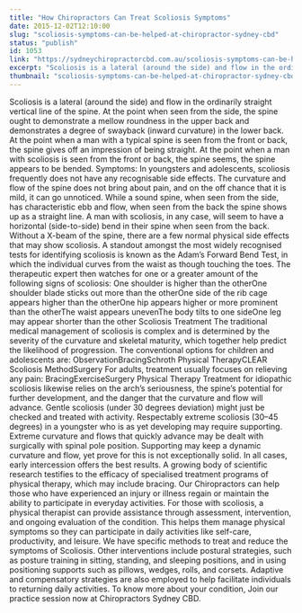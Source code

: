 ```yaml
---
title: "How Chiropractors Can Treat Scoliosis Symptoms"
date: 2015-12-02T12:10:00
slug: "scoliosis-symptoms-can-be-helped-at-chiropractor-sydney-cbd"
status: "publish"
id: 1053
link: "https://sydneychiropractorcbd.com.au/scoliosis-symptoms-can-be-helped-at-chiropractor-sydney-cbd/"
excerpt: "Scoliosis is a lateral (around the side) and flow in the ordinarily straight vertical line of the spine. At the point when seen from the side, the spine ought to demonstrate a mellow roundness in the upper back and demonstrates a degree of swayback (inward curvature) in the lower back. At the point when a [&hellip;]"
thumbnail: "scoliosis-symptoms-can-be-helped-at-chiropractor-sydney-cbd.jpg"
---
```


Scoliosis is a lateral (around the side) and flow in the ordinarily straight vertical line of the spine. At the point when seen from the side, the spine ought to demonstrate a mellow roundness in the upper back and demonstrates a degree of swayback (inward curvature) in the lower back. At the point when a man with a typical spine is seen from the front or back, the spine gives off an impression of being straight. At the point when a man with scoliosis is seen from the front or back, the spine seems, the spine appears to be bended. Symptoms: In youngsters and adolescents, scoliosis frequently does not have any recognisable side effects. The curvature and flow of the spine does not bring about pain, and on the off chance that it is mild, it can go unnoticed. While a sound spine, when seen from the side, has characteristic ebb and flow, when seen from the back the spine shows up as a straight line. A man with scoliosis, in any case, will seem to have a horizontal (side-to-side) bend in their spine when seen from the back. Without a X-beam of the spine, there are a few normal physical side effects that may show scoliosis. A standout amongst the most widely recognised tests for identifying scoliosis is known as the Adam’s Forward Bend Test, in which the individual curves from the waist as though touching the toes. The therapeutic expert then watches for one or a greater amount of the following signs of scoliosis: One shoulder is higher than the otherOne shoulder blade sticks out more than the otherOne side of the rib cage appears higher than the otherOne hip appears higher or more prominent than the otherThe waist appears unevenThe body tilts to one sideOne leg may appear shorter than the other Scoliosis Treatment The traditional medical management of scoliosis is complex and is determined by the severity of the curvature and skeletal maturity, which together help predict the likelihood of progression. The conventional options for children and adolescents are: ObservationBracingSchroth Physical TherapyCLEAR Scoliosis MethodSurgery For adults, treatment usually focuses on relieving any pain: BracingExerciseSurgery Physical Therapy Treatment for idiopathic scoliosis likewise relies on the arch’s seriousness, the spine’s potential for further development, and the danger that the curvature and flow will advance. Gentle scoliosis (under 30 degrees deviation) might just be checked and treated with activity. Respectably extreme scoliosis (30–45 degrees) in a youngster who is as yet developing may require supporting. Extreme curvature and flows that quickly advance may be dealt with surgically with spinal pole position. Supporting may keep a dynamic curvature and flow, yet prove for this is not exceptionally solid. In all cases, early intercession offers the best results. A growing body of scientific research testifies to the efficacy of specialised treatment programs of physical therapy, which may include bracing. Our Chiropractors can help those who have experienced an injury or illness regain or maintain the ability to participate in everyday activities. For those with scoliosis, a physical therapist can provide assistance through assessment, intervention, and ongoing evaluation of the condition. This helps them manage physical symptoms so they can participate in daily activities like self-care, productivity, and leisure. We have specific methods to treat and reduce the symptoms of Scoliosis. Other interventions include postural strategies, such as posture training in sitting, standing, and sleeping positions, and in using positioning supports such as pillows, wedges, rolls, and corsets. Adaptive and compensatory strategies are also employed to help facilitate individuals to returning daily activities. To know more about your condition, Join our practice session now at&nbsp;Chiropractors Sydney CBD.
